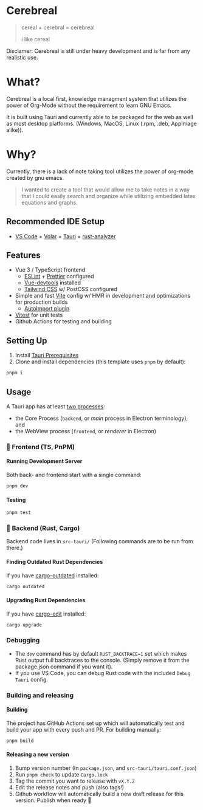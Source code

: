 # Cerebreal 
>  cereal + cerebral = cerebreal
>
> i like cereal

Disclamer: Cerebreal is still under heavy development and is far from any realistic use.

# What?

Cerebreal is a local first, knowledge managment system that utilizes the power of Org-Mode without the requirement to learn GNU Emacs.

It is built using Tauri and currently able to be packaged for the web as well as most desktop platforms. (Windows, MacOS, Linux (.rpm, .deb, AppImage alike)).

# Why?
Currently, there is a lack of note taking tool utilizes the power of org-mode created by gnu emacs.

> I wanted to create a tool that would allow me to take notes in a way that I could easily search and organize while utilizing embedded latex equations and graphs.

## Recommended IDE Setup

- [VS Code](https://code.visualstudio.com/) + [Volar](https://marketplace.visualstudio.com/items?itemName=Vue.volar) + [Tauri](https://marketplace.visualstudio.com/items?itemName=tauri-apps.tauri-vscode) + [rust-analyzer](https://marketplace.visualstudio.com/items?itemName=rust-lang.rust-analyzer)


## Features

- Vue 3 / TypeScript frontend
  - [ESLint](https://eslint.org/) + [Prettier](https://prettier.io/) configured
  - [Vue-devtools](https://devtools.vuejs.org/) installed
  - [Tailwind CSS](https://tailwindcss.com/) w/ PostCSS configured
- Simple and fast [Vite](https://vitejs.dev/) config w/ HMR in development and optimizations for production builds
  - [AutoImport plugin](https://github.com/antfu/unplugin-auto-import)
- [Vitest](https://vitest.dev/) for unit tests
- Github Actions for testing and building

## Setting Up

1. Install [Tauri Prerequisites](https://tauri.studio/v1/guides/getting-started/prerequisites)
2. Clone and install dependencies (this template uses `pnpm` by default):

```sh
pnpm i
```

## Usage

A Tauri app has at least [two processes](https://tauri.app/v1/guides/architecture/process-model):

- the Core Process (`backend`, or _main_ process in Electron terminology), and
- the WebView process (`frontend`, or _renderer_ in Electron)

### 🦢 Frontend (TS, PnPM)

#### Running Development Server

Both back- and frontend start with a single command:

```sh
pnpm dev
```

#### Testing

```sh
pnpm test
```

### 🦀 Backend (Rust, Cargo)

Backend code lives in `src-tauri/` (Following commands are to be run from there.)

#### Finding Outdated Rust Dependencies

If you have [cargo-outdated](https://github.com/kbknapp/cargo-outdated) installed:

```sh
cargo outdated
```

#### Upgrading Rust Dependencies

If you have [cargo-edit](https://github.com/killercup/cargo-edit) installed:

```sh
cargo upgrade
```

### Debugging

- The `dev` command has by default `RUST_BACKTRACE=1` set which makes Rust output full backtraces to the console. (Simply remove it from the package.json command if you want it).
- If you use VS Code, you can debug Rust code with the included `Debug Tauri` config.

### Building and releasing

#### Building

The project has GitHub Actions set up which will automatically test and build your app with every push and PR. For building manually:

```sh
pnpm build
```

#### Releasing a new version

1. Bump version number (In `package.json`, and `src-tauri/tauri.conf.json`)
2. Run `pnpm check` to update `Cargo.lock`
3. Tag the commit you want to release with `vX.Y.Z`
4. Edit the release notes and push (also tags!)
5. Github workflow will automatically build a new draft release for this version. Publish when ready 🎉
